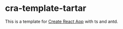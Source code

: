 # cra-template-tartar

This is a template for [Create React App](https://github.com/facebook/create-react-app) with ts and antd.